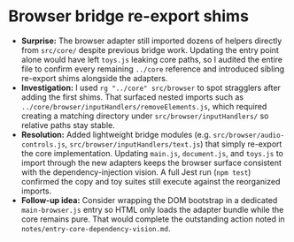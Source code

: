 # Browser bridge re-export shims

- **Surprise:** The browser adapter still imported dozens of helpers directly
  from `src/core/` despite previous bridge work. Updating the entry point alone
  would have left `toys.js` leaking core paths, so I audited the entire file to
  confirm every remaining `../core` reference and introduced sibling re-export
  shims alongside the adapters.
- **Investigation:** I used `rg "../core" src/browser` to spot stragglers after
  adding the first shims. That surfaced nested imports such as
  `../core/browser/inputHandlers/removeElements.js`, which required creating a
  matching directory under `src/browser/inputHandlers/` so relative paths stay
  stable.
- **Resolution:** Added lightweight bridge modules (e.g.
  `src/browser/audio-controls.js`, `src/browser/inputHandlers/text.js`) that
  simply re-export the core implementation. Updating `main.js`, `document.js`,
  and `toys.js` to import through the new adapters keeps the browser surface
  consistent with the dependency-injection vision. A full Jest run (`npm test`)
  confirmed the copy and toy suites still execute against the reorganized
  imports.
- **Follow-up idea:** Consider wrapping the DOM bootstrap in a dedicated
  `main-browser.js` entry so HTML only loads the adapter bundle while the core
  remains pure. That would complete the outstanding action noted in
  `notes/entry-core-dependency-vision.md`.
